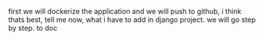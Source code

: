 first we will dockerize the application and we will push to github, i think thats best, tell me now, what i have to add in django project. we will go step by step. to doc